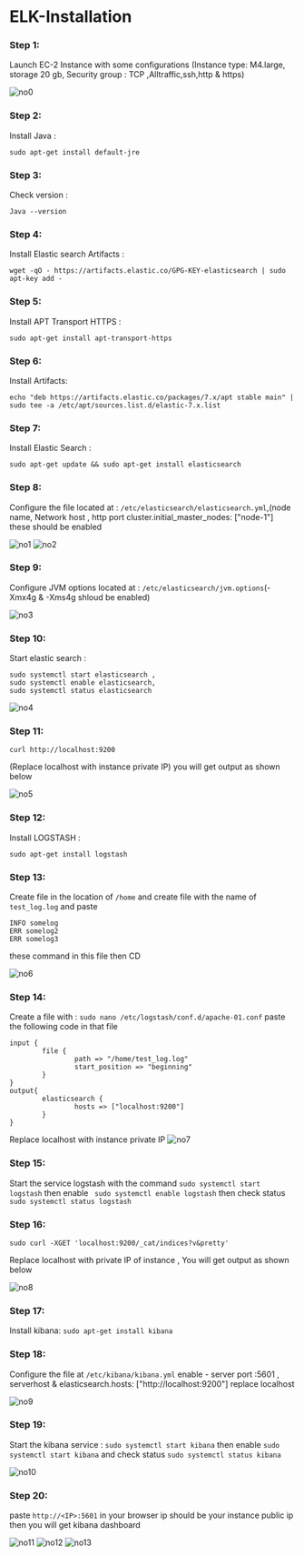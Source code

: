 # ELK-Installation

### Step 1:
Launch EC-2 Instance with some configurations (Instance type: M4.large, storage 20 gb, Security group : TCP ,Alltraffic,ssh,http & https)

![no0](https://github.com/user-attachments/assets/ff5094e5-1f37-476d-8d84-1d0321a0d9ca)

### Step 2:
Install Java :
```
sudo apt-get install default-jre
```
### Step 3: 
Check version :
```
Java --version 
```
### Step 4: 
Install Elastic search Artifacts : 
```
wget -qO - https://artifacts.elastic.co/GPG-KEY-elasticsearch | sudo apt-key add -
```
### Step 5:
Install APT Transport HTTPS :  
```
sudo apt-get install apt-transport-https
```
### Step 6: 
Install Artifacts:
```
echo "deb https://artifacts.elastic.co/packages/7.x/apt stable main" | sudo tee -a /etc/apt/sources.list.d/elastic-7.x.list
```
### Step 7:
Install Elastic Search :
```
sudo apt-get update && sudo apt-get install elasticsearch
```
### Step 8: 
Configure the file located at : ``` /etc/elasticsearch/elasticsearch.yml ```,(node name, Network host , http port cluster.initial_master_nodes: ["node-1"] these should be enabled

![no1](https://github.com/user-attachments/assets/2b8f9d1e-ed39-417c-b62e-2f3040ddcb0a)
![no2](https://github.com/user-attachments/assets/1bfe8958-f32e-46dc-a1e2-23fddbbd99ef)

### Step 9:
Configure JVM options located at : ``` /etc/elasticsearch/jvm.options ```(-Xmx4g & -Xms4g shloud be enabled)

![no3](https://github.com/user-attachments/assets/260b0847-cf4f-4c9b-8937-9db8c2ca3acf)

### Step 10: 
Start elastic search : 
```
sudo systemctl start elasticsearch ,
sudo systemctl enable elasticsearch,
sudo systemctl status elasticsearch
```
![no4](https://github.com/user-attachments/assets/be479f3a-532e-4e3e-a446-b8ae283deef8)

### Step 11:
```
curl http://localhost:9200 
```
(Replace localhost with instance private IP) you will get  output as shown below

![no5](https://github.com/user-attachments/assets/2ce80e73-c324-491e-8951-dce66dad8432)

### Step 12:
Install LOGSTASH : 
```
sudo apt-get install logstash
```
### Step 13:
Create file in the location of ``` /home ``` and create file with the name of ``` test_log.log ``` and paste 
```
INFO somelog
ERR somelog2
ERR somelog3
```
these command in this file then CD 

![no6](https://github.com/user-attachments/assets/aad60ac9-b5c5-4a53-90ca-eed8d2a53517)

### Step 14:
Create a file with : ```sudo nano /etc/logstash/conf.d/apache-01.conf```
paste the following code in that file
```
input {
        file {
                path => "/home/test_log.log"
                start_position => "beginning"
        }
}
output{
        elasticsearch {
                hosts => ["localhost:9200"]
        }
}
```
Replace localhost with instance private IP 
![no7](https://github.com/user-attachments/assets/ceb15d4f-89d2-432c-bb61-890d301246b7)

### Step 15: 
Start the service logstash with the command ``` sudo systemctl start logstash ``` then enable ```  sudo systemctl enable logstash ``` then check status ```  sudo systemctl status logstash  ```
### Step 16:
```
sudo curl -XGET 'localhost:9200/_cat/indices?v&pretty'
 ```
Replace localhost with private IP of instance , You will get output as shown below

![no8](https://github.com/user-attachments/assets/b88cf42f-49e4-49e4-bb43-4a3dc732c8f0)

### Step 17:
Install kibana: ``` sudo apt-get install kibana ```
### Step 18:
Configure the file at ``` /etc/kibana/kibana.yml ```
enable - server port :5601 , serverhost & elasticsearch.hosts: ["http://localhost:9200"] replace localhost 

![no9](https://github.com/user-attachments/assets/6b3475d6-162a-4a0d-9882-ee2929b2e67a)
### Step 19: 
Start the kibana service : ``` sudo systemctl start kibana ``` then enable ``` sudo systemctl start kibana ``` and check status ``` sudo systemctl status kibana ```

![no10](https://github.com/user-attachments/assets/63c5d20e-6e73-4805-979c-789af57bef8e)

### Step 20: 
paste ``` http://<IP>:5601 ``` in your browser ip should be your instance public ip then you will get kibana dashboard

![no11](https://github.com/user-attachments/assets/211f31d4-bb97-42ee-89e5-fd2c89acaa03)
![no12](https://github.com/user-attachments/assets/f2f46dc9-eaef-4cc3-8b21-c903c647d820)
![no13](https://github.com/user-attachments/assets/d4881f70-35b2-41a2-8c89-845bbcb94a9f)

